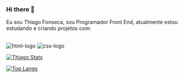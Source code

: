 ### Hi there 📝

Eu sou Thiago Fonseca, sou Programador Front End, atualmente estou estudando e criando projetos com:
<br>
<br>

<img src="https://img.shields.io/badge/HTML5-E34F26?style=for-the-badge&logo=html5&logoColor=white" alt="html-logo" />
<img src="https://img.shields.io/badge/CSS3-1572B6?style=for-the-badge&logo=css3&logoColor=white" alt="css-logo" />


[![Thiago Stats](https://github-readme-stats.vercel.app/api?username=ThiagofonsecaDev)](https://github.com/anuraghazra/github-readme-stats)

[![Top Langs](https://github-readme-stats.vercel.app/api/top-langs/?username=ThiagofonsecaDev)](https://github.com/anuraghazra/github-readme-stats)


